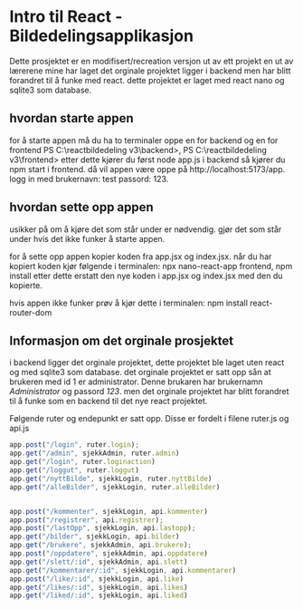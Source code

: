 # Intro til React - Bildedelingsapplikasjon

Dette prosjektet er en modifisert/recreation versjon ut av ett projekt en ut av lærerene mine har laget det orginale projektet ligger i backend men har blitt forandret til å funke med react. dette projektet er laget med react nano og sqlite3 som database.

## hvordan starte appen

for å starte appen må du ha to terminaler oppe en for backend og en for frontend
PS C:\reactbildedeling v3\backend>,
PS C:\reactbildedeling v3\frontend>
etter dette kjører du først node app.js i backend så kjører du npm start i frontend. då vil appen være oppe på http://localhost:5173/app. logg in med brukernavn: test passord: 123.

## hvordan sette opp appen

usikker på om å kjøre det som står under er nødvendig. gjør det som står under hvis det ikke funker å starte appen.

for å sette opp appen kopier koden fra app.jsx og index.jsx. når du har kopiert koden kjør følgende i terminalen:
 npx nano-react-app frontend,
 npm install
etter dette erstatt den nye koden i app.jsx og index.jsx med den du kopierte.

hvis appen ikke funker prøv å kjør dette i terminalen:
 npm install react-router-dom

## Informasjon om det orginale prosjektet

i backend ligger det orginale projektet, dette projektet ble laget uten react og med sqlite3 som database. det orginale projektet er satt opp sån at brukeren med id 1 er administrator. Denne brukaren har brukernamn *Administrator* og passord *123*. men det orginale projektet har blitt forandret til å funke som en backend til det nye react projektet.

Følgende ruter og endepunkt er satt opp. Disse er fordelt i filene ruter.js og api.js

```javascript
app.post("/login", ruter.login);
app.get("/admin", sjekkAdmin, ruter.admin)
app.get("/login", ruter.loginaction)
app.get("/loggut", ruter.loggut)
app.get("/nyttBilde", sjekkLogin, ruter.nyttBilde)
app.get("/alleBilder", sjekkLogin, ruter.alleBilder)


app.post("/kommenter", sjekkLogin, api.kommenter)
app.post("/registrer", api.registrer);
app.post("/lastOpp", sjekkLogin, api.lastopp);
app.get("/bilder", sjekkLogin, api.bilder)
app.get("/brukere", sjekkAdmin, api.brukere);
app.post("/oppdatere", sjekkAdmin, api.oppdatere)
app.get("/slett/:id", sjekkAdmin, api.slett)
app.get("/kommentarer/:id", sjekkLogin, api.kommentarer)
app.post("/like/:id", sjekkLogin, api.like)
app.get("/likes/:id", sjekkLogin, api.likes)
app.get("/liked/:id", sjekkLogin, api.liked)
```
